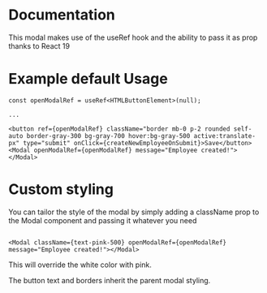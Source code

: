 # Documentation

This modal makes use of the useRef hook and the ability to pass it as prop thanks to React 19


# Example default Usage

```
const openModalRef = useRef<HTMLButtonElement>(null);

...

<button ref={openModalRef} className="border mb-0 p-2 rounded self-auto border-gray-300 bg-gray-700 hover:bg-gray-500 active:translate-px" type="submit" onClick={createNewEmployeeOnSubmit}>Save</button>
<Modal openModalRef={openModalRef} message="Employee created!"></Modal>

```

# Custom styling

You can tailor the style of the modal by simply adding a className prop to the Modal component and passing it whatever you need

```

<Modal className={text-pink-500} openModalRef={openModalRef} message="Employee created!"></Modal>

```

This will override the white color with pink.

The button text and borders inherit the parent modal styling.